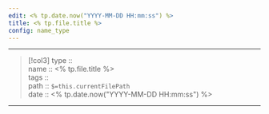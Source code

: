 ```yaml
---
edit: <% tp.date.now("YYYY-MM-DD HH:mm:ss") %>  
title: <% tp.file.title %>  
config: name_type
---
```

------
> [!col3] 
> type ::   
> name :: <% tp.file.title %>  
> tags ::   
> path :: `$=this.currentFilePath`  
> date :: <% tp.date.now("YYYY-MM-DD HH:mm:ss") %>  

------